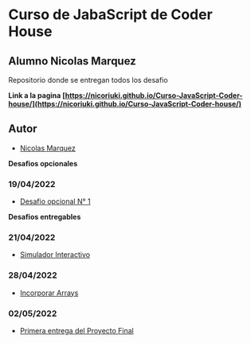 # Curso de JabaScript de Coder House

## Alumno Nicolas Marquez

Repositorio donde se entregan todos los desafio

**Link a la pagina [https://nicoriuki.github.io/Curso-JavaScript-Coder-house/](https://nicoriuki.github.io/Curso-JavaScript-Coder-house/)**

## Autor

- [Nicolas Marquez](https://github.com/nicoriuki)

**Desafios opcionales**

### **19/04/2022**

- [ Desafio opcional N° 1](https://nicoriuki.github.io/Curso-JavaScript-Coder-house/desafio%20opcional%201/index.html)

**Desafios entregables**

### **21/04/2022**

- [Simulador Interactivo](https://nicoriuki.github.io/Curso-JavaScript-Coder-house/Simulador%20interactivo/index.html)

### **28/04/2022**

- [Incorporar Arrays](https://nicoriuki.github.io/Curso-JavaScript-Coder-house/Incorporar%20Arrays/index.html)

### **02/05/2022**

- [Primera entrega del Proyecto Final](https://nicoriuki.github.io/Curso-JavaScript-Coder-house/Primera%20entrega%20del%20Proyecto%20Final//index.html)
